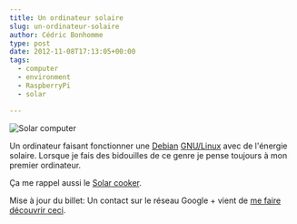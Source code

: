 ```yaml
---
title: Un ordinateur solaire
slug: un-ordinateur-solaire
author: Cédric Bonhomme
type: post
date: 2012-11-08T17:13:05+00:00
tags:
  - computer
  - environment
  - RaspberryPi
  - solar

---
```

![Solar computer](/images/blog/2012/11/20121108T182943.jpg)

Un ordinateur faisant fonctionner une [Debian][1] [GNU/Linux][2] avec de l'énergie
solaire. Lorsque je fais des bidouilles de ce genre je pense toujours à mon premier
ordinateur.

Ça me rappel aussi le [Solar cooker][3].

Mise à jour du billet: Un contact sur le réseau Google + vient de
[me faire découvrir ceci][4].

 [1]: http://www.debian.org
 [2]: http://www.gnu.org/gnu/linux-and-gnu.fr.html
 [3]: http://en.wikipedia.org/wiki/Solar_cooker
 [4]: https://plus.google.com/u/0/106973022319954455496/posts/Qs6yFwrw2Sb
